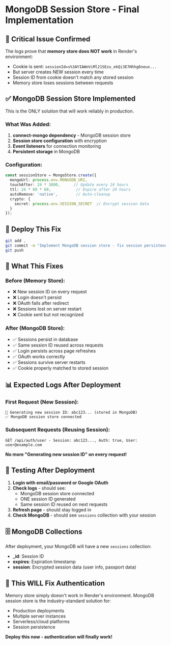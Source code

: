# MongoDB Session Store - Final Implementation

## 🚨 **Critical Issue Confirmed**

The logs prove that **memory store does NOT work** in Render's environment:
- Cookie is sent: `sessionId=s%3AYIAWnViMl21SEzu_ekQi3E7Hhhg6neux...`
- But server creates NEW session every time
- Session ID from cookie doesn't match any stored session
- Memory store loses sessions between requests

## ✅ **MongoDB Session Store Implemented**

This is the ONLY solution that will work reliably in production.

### **What Was Added:**

1. **connect-mongo dependency** - MongoDB session store
2. **Session store configuration** with encryption
3. **Event listeners** for connection monitoring
4. **Persistent storage** in MongoDB

### **Configuration:**

```typescript
const sessionStore = MongoStore.create({
  mongoUrl: process.env.MONGODB_URI,
  touchAfter: 24 * 3600,      // Update every 24 hours
  ttl: 24 * 60 * 60,           // Expire after 24 hours
  autoRemove: 'native',        // Auto-cleanup
  crypto: {
    secret: process.env.SESSION_SECRET  // Encrypt session data
  }
});
```

## 🚀 **Deploy This Fix**

```bash
git add .
git commit -m "Implement MongoDB session store - fix session persistence"
git push
```

## 🎯 **What This Fixes**

### **Before (Memory Store):**
- ❌ New session ID on every request
- ❌ Login doesn't persist
- ❌ OAuth fails after redirect
- ❌ Sessions lost on server restart
- ❌ Cookie sent but not recognized

### **After (MongoDB Store):**
- ✅ Sessions persist in database
- ✅ Same session ID reused across requests
- ✅ Login persists across page refreshes
- ✅ OAuth works correctly
- ✅ Sessions survive server restarts
- ✅ Cookie properly matched to stored session

## 📊 **Expected Logs After Deployment**

### **First Request (New Session):**
```
🔑 Generating new session ID: abc123... (stored in MongoDB)
✅ MongoDB session store connected
```

### **Subsequent Requests (Reusing Session):**
```
GET /api/auth/user - Session: abc123..., Auth: true, User: user@example.com
```

**No more "Generating new session ID" on every request!**

## 🧪 **Testing After Deployment**

1. **Login with email/password or Google OAuth**
2. **Check logs** - should see:
   - MongoDB session store connected
   - ONE session ID generated
   - Same session ID reused on next requests
3. **Refresh page** - should stay logged in
4. **Check MongoDB** - should see `sessions` collection with your session

## 🗄️ **MongoDB Collections**

After deployment, your MongoDB will have a new `sessions` collection:
- **_id**: Session ID
- **expires**: Expiration timestamp
- **session**: Encrypted session data (user info, passport data)

## 🎉 **This WILL Fix Authentication**

Memory store simply doesn't work in Render's environment. MongoDB session store is the industry-standard solution for:
- Production deployments
- Multiple server instances
- Serverless/cloud platforms
- Session persistence

**Deploy this now - authentication will finally work!**